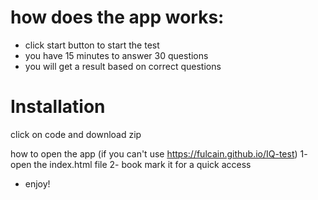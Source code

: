 # how does the app works:

- click start button to start the test 
- you have 15 minutes to answer 30 questions 
- you will get a result based on correct questions

# Installation
click on code and download zip

how to open the app (if you can't use https://fulcain.github.io/IQ-test)
1- open the index.html file
2- book mark it for a quick access
- enjoy!
